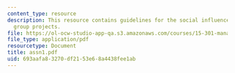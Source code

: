 ```yaml
---
content_type: resource
description: This resource contains guidelines for the social influence paper and
  group projects.
file: https://ol-ocw-studio-app-qa.s3.amazonaws.com/courses/15-301-managerial-psychology-fall-2006/693aafa83270df2153e68a4438fee1ab_assn1.pdf
file_type: application/pdf
resourcetype: Document
title: assn1.pdf
uid: 693aafa8-3270-df21-53e6-8a4438fee1ab
---
```


